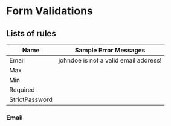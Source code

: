 # Form Validations

## Lists of rules

Name | Sample Error Messages
-----|-----
Email | johndoe is not a valid email address!
Max |
Min |
Required |
StrictPassword |

### Email
